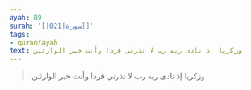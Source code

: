 ```yaml
---
ayah: 89
surah: '[[021|سورة]]'
tags:
- quran/ayah
text: وزكريا إذ نادى ربه رب لا تذرني فردا وأنت خير الوارثين
---
```

> وزكريا إذ نادى ربه رب لا تذرني فردا وأنت خير الوارثين
